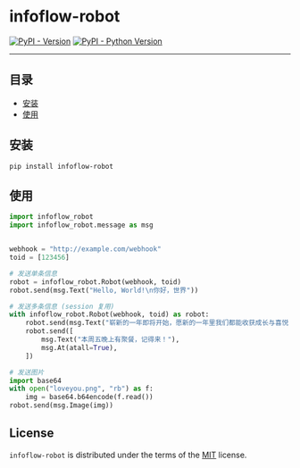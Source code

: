 # infoflow-robot

[![PyPI - Version](https://img.shields.io/pypi/v/infoflow-robot.svg)](https://pypi.org/project/infoflow-robot)
[![PyPI - Python Version](https://img.shields.io/pypi/pyversions/infoflow-robot.svg)](https://pypi.org/project/infoflow-robot)

-----

## 目录

- [安装](#安装)
- [使用](#使用)

## 安装

```console
pip install infoflow-robot
```

## 使用

```python
import infoflow_robot
import infoflow_robot.message as msg


webhook = "http://example.com/webhook"
toid = [123456]

# 发送单条信息
robot = infoflow_robot.Robot(webhook, toid)
robot.send(msg.Text("Hello, World!\n你好，世界"))

# 发送多条信息 (session 复用)
with infoflow_robot.Robot(webhook, toid) as robot:
    robot.send(msg.Text("崭新的一年即将开始，愿新的一年里我们都能收获成长与喜悦！"))
    robot.send([
        msg.Text("本周五晚上有聚餐，记得来！"),
        msg.At(atall=True),
    ])

# 发送图片
import base64
with open("loveyou.png", "rb") as f:
    img = base64.b64encode(f.read())
robot.send(msg.Image(img))
```

## License

`infoflow-robot` is distributed under the terms of the [MIT](https://spdx.org/licenses/MIT.html) license.
